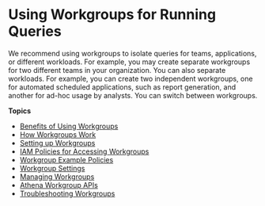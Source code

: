 # Using Workgroups for Running Queries<a name="workgroups"></a>

We recommend using workgroups to isolate queries for teams, applications, or different workloads\. For example, you may create separate workgroups for two different teams in your organization\. You can also separate workloads\. For example, you can create two independent workgroups, one for automated scheduled applications, such as report generation, and another for ad\-hoc usage by analysts\. You can switch between workgroups\. 

**Topics**
+ [Benefits of Using Workgroups](workgroups-benefits.md)
+ [How Workgroups Work](user-created-workgroups.md)
+ [Setting up Workgroups](workgroups-procedure.md)
+ [IAM Policies for Accessing Workgroups](workgroups-iam-policy.md)
+ [Workgroup Example Policies](example-policies-workgroup.md)
+ [Workgroup Settings](workgroups-settings.md)
+ [Managing Workgroups](workgroups-create-update-delete.md)
+ [Athena Workgroup APIs](workgroups-api-list.md)
+ [Troubleshooting Workgroups](workgroups-troubleshooting.md)